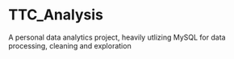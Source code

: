 # TTC_Analysis
A personal data analytics project, heavily utlizing MySQL for data processing, cleaning and exploration
